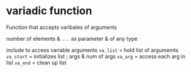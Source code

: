 # variadic function

Function that accepts varibales of arguments 

number of elements & `...` as parameter 
& of any type

include <cstdarg> to access variable arguments 
`va_list` = hold list of argumemts
`va_start` = initializes list ; args & num of args
`va_arg` = access each arg in list
`va_end` = clean up list

